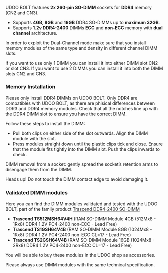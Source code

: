 UDOO BOLT features **2x 260-pin SO-DIMM** sockets for **DDR4** memory (CN2 and CN3).

* Supports **4GB**, **8GB** and **16GB** DDR4 SO-DIMMs up to **maximum 32GB**.
* Supports **1.2v DDR4-2400** DIMMs **ECC** and **non-ECC** memory with **dual channel** architecture.

In order to exploit the Dual-Channel mode make sure that you install memory modules of the same type and density in different channel DIMM slots.

If you want to use only 1 DIMM you can install it into either DIMM slot CN2 or slot CN3.
If you want to use 2 DIMMs you can install it into both the DIMM slots CN2 and CN3.

### Memory Installation

Please only install DDR4 DIMMs on UDOO BOLT. Only DDR4 are compatibles with UDOO BOLT, as there are phisical differences between DDR3 and DDR4 memory modules. Check that all the notches line up with the DDR4 DIMM slot to ensure you have the correct DIMM.

Follow these steps to install the DIMM:
* Pull both clips on either side of the slot outwards. Align the DIMM module with the slot.
* Press modules straight down until the plastic clips tick and close. Ensure that the module fits tightly into the DIMM slot. Push the clips inwards to check.

DIMM removal from a socket: gently spread the socket’s retention arms to disengage them from the DIMM.  

<span class="label label-warning">Heads up!</span>  Do not touch the DIMM contact edge to avoid damaging it.

### Validated DIMM modules

Here you can find the DIMM modules validated and tested with the UDOO BOLT, part of the family product [Trascend DDR4-2400 SO-DIMM](https://www.transcend-info.com/Products/No-732)

* **Trascend TS512MSH64V4H** (RAM SO-DIMM Module 4GB (512Mx8 - 1Rx8) DDR4 1.2V PC4-2400 non-ECC - Lead Free)
* **Trascend TS1GSH64V4B** (RAM SO-DIMM Module 8GB (1024Mx8 - 1Rx8) DDR4 1.2V PC4-2400 non-ECC CL=17 - Lead Free)
* **Trascend TS2GSH64V4B** (RAM SO-DIMM Module 16GB (1024Mx8 - 2Rx8) DDR4 1.2V PC4-2400 non-ECC CL=17 - Lead Free)

You will be able to buy these modules in the UDOO shop as accessories.

Please always use DIMM modules with the same technical specification.

